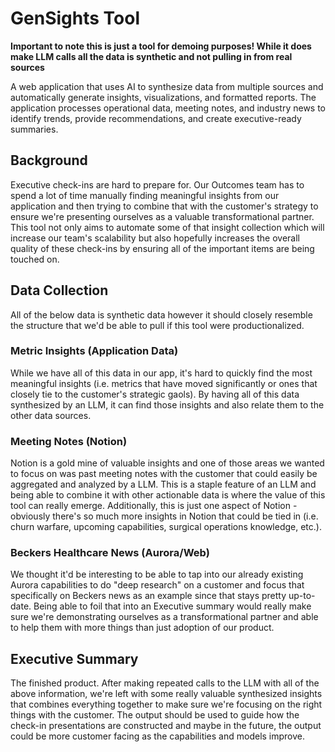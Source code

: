 # GenSights Tool

**Important to note this is just a tool for demoing purposes! While it does make LLM calls all the data is synthetic and not pulling in from real sources**

A web application that uses AI to synthesize data from multiple sources and automatically generate insights, visualizations, and formatted reports. The application processes operational data, meeting notes, and industry news to identify trends, provide recommendations, and create executive-ready summaries.

## Background

Executive check-ins are hard to prepare for. Our Outcomes team has to spend a lot of time manually finding meaningful insights from our application and then trying to combine that with the customer's strategy to ensure we're presenting ourselves as a valuable transformational partner. This tool not only aims to automate some of that insight collection which will increase our team's scalability but also hopefully increases the overall quality of these check-ins by ensuring all of the important items are being touched on.

## Data Collection

All of the below data is synthetic data however it should closely resemble the structure that we'd be able to pull if this tool were productionalized.

### Metric Insights (Application Data)

While we have all of this data in our app, it's hard to quickly find the most meaningful insights (i.e. metrics that have moved significantly or ones that closely tie to the customer's strategic gaols). By having all of this data synthesized by an LLM, it can find those insights and also relate them to the other data sources.

### Meeting Notes (Notion)

Notion is a gold mine of valuable insights and one of those areas we wanted to focus on was past meeting notes with the customer that could easily be aggregated and analyzed by a LLM. This is a staple feature of an LLM and being able to combine it with other actionable data is where the value of this tool can really emerge. Additionally, this is just one aspect of Notion - obviously there's so much more insights in Notion that could be tied in (i.e. churn warfare, upcoming capabilities, surgical operations knowledge, etc.).

### Beckers Healthcare News (Aurora/Web)

We thought it'd be interesting to be able to tap into our already existing Aurora capabilities to do "deep research" on a customer and focus that specifically on Beckers news as an example since that stays pretty up-to-date. Being able to foil that into an Executive summary would really make sure we're demonstrating ourselves as a transformational partner and able to help them with more things than just adoption of our product.

## Executive Summary

The finished product. After making repeated calls to the LLM with all of the above information, we're left with some really valuable synthesized insights that combines everything together to make sure we're focusing on the right things with the customer. The output should be used to guide how the check-in presentations are constructed and maybe in the future, the output could be more customer facing as the capabilities and models improve.
